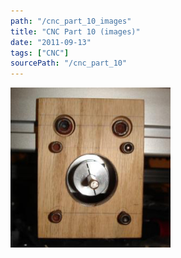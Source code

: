 ```yaml
---
path: "/cnc_part_10_images"
title: "CNC Part 10 (images)"
date: "2011-09-13"
tags: ["CNC"]
sourcePath: "/cnc_part_10"
---
```


 ![DSC04170.JPG_hexagon.jpeg](DSC04170.JPG_hexagon.jpeg)